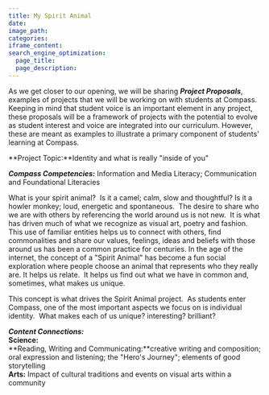 ```yaml
---
title: My Spirit Animal
date:
image_path:
categories:
iframe_content:
search_engine_optimization:
  page_title:
  page_description:
---
```



As we get closer to our opening, we will be sharing ***Project Proposals***, examples of projects that we will be working on with students at Compass.&nbsp; Keeping in mind that student voice is an important element in any project, these proposals will be a framework of projects with the potential to evolve as student interest and voice are integrated into our curriculum. However, these are meant as examples to illustrate a primary component of students' learning at Compass.

**Project Topic:**Identity and what is really "inside of you"

***Compass Competencies:***&nbsp;Information and Media Literacy; Communication and Foundational Literacies

What is your spirit animal?&nbsp; Is it a camel; calm, slow and thoughtful? Is it a howler monkey; loud, energetic and spontaneous.&nbsp; The desire to share who we are with others by referencing the world around us is not new.&nbsp; It is what has driven much of what we recognize as visual art, poetry and fashion. This use of familiar entities helps us to connect with others, find commonalities and share our values, feelings, ideas and beliefs with those around us has been a common practice for centuries. In the age of the internet, the concept of a "Spirit Animal" has become a fun social exploration where people choose an animal that represents who they really are. It helps us relate.&nbsp; It helps us find out what we have in common and, sometimes, what makes us unique.

This concept is what drives the Spirit Animal project.&nbsp; As students enter Compass, one of the most important aspects we focus on is individual identity.&nbsp; What makes each of us unique? interesting? brilliant?

***Content Connections:***<br>**Science:**<br>**Reading, Writing and Communicating:**creative writing and composition; oral expression and listening; the "Hero's Journey"; elements of good storytelling<br>**Arts:** Impact of cultural traditions and events on visual arts within a community
